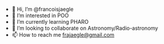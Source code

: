 - 👋 Hi, I’m @francoisjaegle
- 👀 I’m interested in POO
- 🌱 I’m currently learning PHARO
- 💞️ I’m looking to collaborate on Astronomy/Radio-astronomy
- 📫 How to reach me frajaegle@gmail.com

<!---
francoisjaegle/francoisjaegle is a ✨ special ✨ repository because its `README.md` (this file) appears on your GitHub profile.
You can click the Preview link to take a look at your changes.
--->
